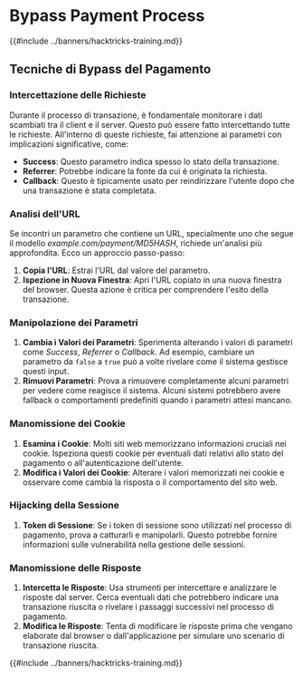 # Bypass Payment Process

{{#include ../banners/hacktricks-training.md}}

## Tecniche di Bypass del Pagamento

### Intercettazione delle Richieste

Durante il processo di transazione, è fondamentale monitorare i dati scambiati tra il client e il server. Questo può essere fatto intercettando tutte le richieste. All'interno di queste richieste, fai attenzione ai parametri con implicazioni significative, come:

- **Success**: Questo parametro indica spesso lo stato della transazione.
- **Referrer**: Potrebbe indicare la fonte da cui è originata la richiesta.
- **Callback**: Questo è tipicamente usato per reindirizzare l'utente dopo che una transazione è stata completata.

### Analisi dell'URL

Se incontri un parametro che contiene un URL, specialmente uno che segue il modello _example.com/payment/MD5HASH_, richiede un'analisi più approfondita. Ecco un approccio passo-passo:

1. **Copia l'URL**: Estrai l'URL dal valore del parametro.
2. **Ispezione in Nuova Finestra**: Apri l'URL copiato in una nuova finestra del browser. Questa azione è critica per comprendere l'esito della transazione.

### Manipolazione dei Parametri

1. **Cambia i Valori dei Parametri**: Sperimenta alterando i valori di parametri come _Success_, _Referrer_ o _Callback_. Ad esempio, cambiare un parametro da `false` a `true` può a volte rivelare come il sistema gestisce questi input.
2. **Rimuovi Parametri**: Prova a rimuovere completamente alcuni parametri per vedere come reagisce il sistema. Alcuni sistemi potrebbero avere fallback o comportamenti predefiniti quando i parametri attesi mancano.

### Manomissione dei Cookie

1. **Esamina i Cookie**: Molti siti web memorizzano informazioni cruciali nei cookie. Ispeziona questi cookie per eventuali dati relativi allo stato del pagamento o all'autenticazione dell'utente.
2. **Modifica i Valori dei Cookie**: Alterare i valori memorizzati nei cookie e osservare come cambia la risposta o il comportamento del sito web.

### Hijacking della Sessione

1. **Token di Sessione**: Se i token di sessione sono utilizzati nel processo di pagamento, prova a catturarli e manipolarli. Questo potrebbe fornire informazioni sulle vulnerabilità nella gestione delle sessioni.

### Manomissione delle Risposte

1. **Intercetta le Risposte**: Usa strumenti per intercettare e analizzare le risposte dal server. Cerca eventuali dati che potrebbero indicare una transazione riuscita o rivelare i passaggi successivi nel processo di pagamento.
2. **Modifica le Risposte**: Tenta di modificare le risposte prima che vengano elaborate dal browser o dall'applicazione per simulare uno scenario di transazione riuscita.

{{#include ../banners/hacktricks-training.md}}
